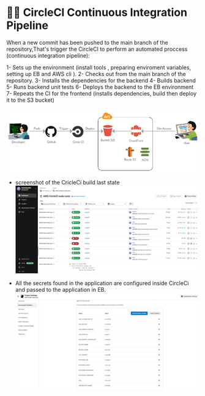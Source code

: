 # 🐱‍💻 CircleCI Continuous Integration Pipeline

When a new commit has been pushed to the main branch of the repository,That's trigger the CircleCI to perform an automated proccess (continuous integration pipeline):

1-  Sets up the environment (install tools , preparing enviroment variables, setting up EB and AWS cli ).
2-  Checks out from the main branch of the repository.
3-  Installs the dependencies for the backend 
4-  Builds backend 
5-  Runs backend unit tests
6-  Deploys the backend to the EB environment
7-  Repeats the CI for the frontend (installs dependencies, build then deploy it to the S3 bucket)

![circleci aws diagram](./images/circleci%20aws%20diagram.png)


- screenshot of the CricleCi build last state
![circleci success](../screenshots/circleci%20success.PNG)


- All the secrets found in the application are configured inside CircleCi and passed to the application in EB.
![circleci secrets](../screenshots/circleci%20configration%20(secrets).PNG)